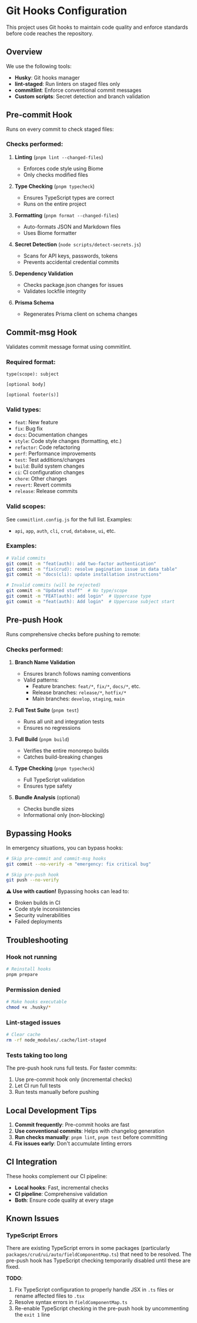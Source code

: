# Git Hooks Configuration

This project uses Git hooks to maintain code quality and enforce standards before code reaches the repository.

## Overview

We use the following tools:
- **Husky**: Git hooks manager
- **lint-staged**: Run linters on staged files only  
- **commitlint**: Enforce conventional commit messages
- **Custom scripts**: Secret detection and branch validation

## Pre-commit Hook

Runs on every commit to check staged files:

### Checks performed:
1. **Linting** (`pnpm lint --changed-files`)
   - Enforces code style using Biome
   - Only checks modified files

2. **Type Checking** (`pnpm typecheck`)
   - Ensures TypeScript types are correct
   - Runs on the entire project

3. **Formatting** (`pnpm format --changed-files`)
   - Auto-formats JSON and Markdown files
   - Uses Biome formatter

4. **Secret Detection** (`node scripts/detect-secrets.js`)
   - Scans for API keys, passwords, tokens
   - Prevents accidental credential commits

5. **Dependency Validation**
   - Checks package.json changes for issues
   - Validates lockfile integrity

6. **Prisma Schema**
   - Regenerates Prisma client on schema changes

## Commit-msg Hook

Validates commit message format using commitlint.

### Required format:
```
type(scope): subject

[optional body]

[optional footer(s)]
```

### Valid types:
- `feat`: New feature
- `fix`: Bug fix
- `docs`: Documentation changes
- `style`: Code style changes (formatting, etc.)
- `refactor`: Code refactoring
- `perf`: Performance improvements
- `test`: Test additions/changes
- `build`: Build system changes
- `ci`: CI configuration changes
- `chore`: Other changes
- `revert`: Revert commits
- `release`: Release commits

### Valid scopes:
See `commitlint.config.js` for the full list. Examples:
- `api`, `app`, `auth`, `cli`, `crud`, `database`, `ui`, etc.

### Examples:
```bash
# Valid commits
git commit -m "feat(auth): add two-factor authentication"
git commit -m "fix(crud): resolve pagination issue in data table"
git commit -m "docs(cli): update installation instructions"

# Invalid commits (will be rejected)
git commit -m "Updated stuff"  # No type/scope
git commit -m "FEAT(auth): add login"  # Uppercase type
git commit -m "feat(auth): Add login"  # Uppercase subject start
```

## Pre-push Hook

Runs comprehensive checks before pushing to remote:

### Checks performed:
1. **Branch Name Validation**
   - Ensures branch follows naming conventions
   - Valid patterns:
     - Feature branches: `feat/*`, `fix/*`, `docs/*`, etc.
     - Release branches: `release/*`, `hotfix/*`
     - Main branches: `develop`, `staging`, `main`

2. **Full Test Suite** (`pnpm test`)
   - Runs all unit and integration tests
   - Ensures no regressions

3. **Full Build** (`pnpm build`)
   - Verifies the entire monorepo builds
   - Catches build-breaking changes

4. **Type Checking** (`pnpm typecheck`)
   - Full TypeScript validation
   - Ensures type safety

5. **Bundle Analysis** (optional)
   - Checks bundle sizes
   - Informational only (non-blocking)

## Bypassing Hooks

In emergency situations, you can bypass hooks:

```bash
# Skip pre-commit and commit-msg hooks
git commit --no-verify -m "emergency: fix critical bug"

# Skip pre-push hook
git push --no-verify
```

**⚠️ Use with caution!** Bypassing hooks can lead to:
- Broken builds in CI
- Code style inconsistencies  
- Security vulnerabilities
- Failed deployments

## Troubleshooting

### Hook not running
```bash
# Reinstall hooks
pnpm prepare
```

### Permission denied
```bash
# Make hooks executable
chmod +x .husky/*
```

### Lint-staged issues
```bash
# Clear cache
rm -rf node_modules/.cache/lint-staged
```

### Tests taking too long
The pre-push hook runs full tests. For faster commits:
1. Use pre-commit hook only (incremental checks)
2. Let CI run full tests
3. Run tests manually before pushing

## Local Development Tips

1. **Commit frequently**: Pre-commit hooks are fast
2. **Use conventional commits**: Helps with changelog generation
3. **Run checks manually**: `pnpm lint`, `pnpm test` before committing
4. **Fix issues early**: Don't accumulate linting errors

## CI Integration

These hooks complement our CI pipeline:
- **Local hooks**: Fast, incremental checks
- **CI pipeline**: Comprehensive validation
- **Both**: Ensure code quality at every stage

## Known Issues

### TypeScript Errors
There are existing TypeScript errors in some packages (particularly `packages/crud/ui/auto/fieldComponentMap.ts`) that need to be resolved. The pre-push hook has TypeScript checking temporarily disabled until these are fixed.

**TODO**: 
1. Fix TypeScript configuration to properly handle JSX in `.ts` files or rename affected files to `.tsx`
2. Resolve syntax errors in `fieldComponentMap.ts`
3. Re-enable TypeScript checking in the pre-push hook by uncommenting the `exit 1` line